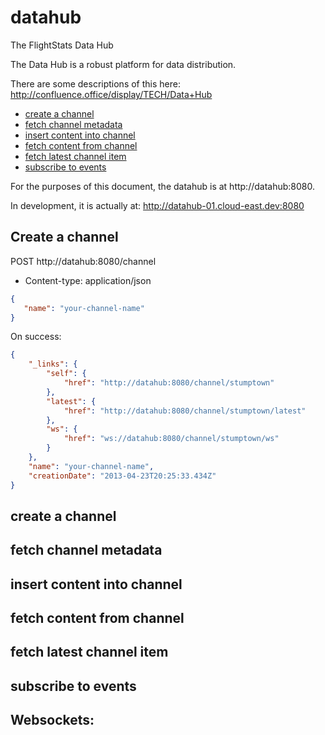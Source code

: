 datahub
=======

The FlightStats Data Hub

The Data Hub is a robust platform for data distribution.  

There are some descriptions of this here:
http://confluence.office/display/TECH/Data+Hub

* [create a channel](#create-a-channel)
* [fetch channel metadata](#fetch-channel-metadata)
* [insert content into channel](#insert-content-into-channel)
* [fetch content from channel](#fetch-content-from-channel)
* [fetch latest channel item](#fetch-latest-channel-item)
* [subscribe to events](#subscribe-to-events)

For the purposes of this document, the datahub is at http://datahub:8080.

In development, it is actually at: http://datahub-01.cloud-east.dev:8080

## Create a channel

POST http://datahub:8080/channel

* Content-type: application/json

```json
{  
   "name": "your-channel-name"
}
```

On success:

```json
{
    "_links": {
        "self": {
            "href": "http://datahub:8080/channel/stumptown"
        },
        "latest": {
            "href": "http://datahub:8080/channel/stumptown/latest"
        },
        "ws": {
            "href": "ws://datahub:8080/channel/stumptown/ws"
        }
    },
    "name": "your-channel-name",
    "creationDate": "2013-04-23T20:25:33.434Z"
}
```

## create a channel

## fetch channel metadata

## insert content into channel

## fetch content from channel

## fetch latest channel item

## subscribe to events
## Websockets:
